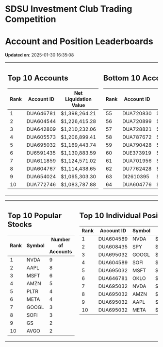 # SDSU Investment Club Trading Competition 
 # Account and Position Leaderboards

**Updated on**: 2025-01-30 16:35:08

<table><tr><td valign="top">

## Top 10 Accounts
| Rank | Account ID | Net Liquidation Value |
|------|------------|-----------------------|
| 1 | DUA646781 | $1,398,264.21 |
| 2 | DUA604544 | $1,226,415.28 |
| 3 | DUA642809 | $1,210,232.06 |
| 4 | DUA605573 | $1,206,899.41 |
| 5 | DUA695032 | $1,169,443.74 |
| 6 | DU6591435 | $1,130,883.59 |
| 7 | DUA611859 | $1,124,571.02 |
| 8 | DUA604767 | $1,114,438.65 |
| 9 | DUA654024 | $1,095,303.30 |
| 10 | DUA772746 | $1,083,787.88 |

</td><td valign="top">

## Bottom 10 Accounts
| Rank | Account ID | Net Liquidation Value |
|------|------------|-----------------------|
| 55 | DUA720830 | $1,014,834.62 |
| 56 | DUA720899 | $1,014,834.62 |
| 57 | DUA728821 | $1,014,472.63 |
| 58 | DUA787672 | $1,013,627.68 |
| 59 | DUA790428 | $1,013,627.68 |
| 60 | DUE373919 | $1,012,017.79 |
| 61 | DUA701956 | $1,006,224.73 |
| 62 | DU7762428 | $1,004,174.43 |
| 63 | DI2610395 | $1,002,990.23 |
| 64 | DUA604776 | $979,549.69 |

</td></tr></table>

<table><tr><td valign="top">

## Top 10 Popular Stocks
| Rank | Symbol | Number of Accounts |
|------|--------|--------------------|
| 1 | NVDA | 9 |
| 2 | AAPL | 8 |
| 3 | MSFT | 6 |
| 4 | AMZN | 5 |
| 5 | PLTR | 4 |
| 6 | META | 4 |
| 7 | GOOGL | 3 |
| 8 | SOFI | 3 |
| 9 | GS | 2 |
| 10 | AVGO | 2 |

</td><td valign="top">

## Top 10 Individual Positions
| Rank | Account ID | Symbol | Cost | Total Value |
|------|------------|--------|-----------|-------------|
| 1 | DUA604589 | NVDA | $278,506.08 | $278,506.08 |
| 2 | DUA608435 | SPY | $171,717.02 | $171,717.02 |
| 3 | DUA695032 | GOOGL | $170,066.26 | $170,066.26 |
| 4 | DUA604589 | SOFI | $160,404.20 | $160,404.20 |
| 5 | DUA695032 | MSFT | $150,001.76 | $150,001.76 |
| 6 | DUA646781 | OKLO | $148,757.37 | $148,757.37 |
| 7 | DUA695032 | NVDA | $120,004.38 | $120,004.38 |
| 8 | DUA695032 | AMZN | $120,003.28 | $120,003.28 |
| 9 | DUA695032 | AAPL | $120,002.64 | $120,002.64 |
| 10 | DUA695032 | META | $120,001.07 | $120,001.07 |

</td></tr></table>
